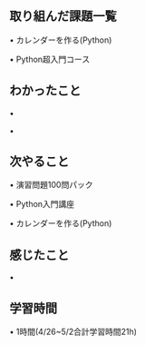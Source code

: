 ## 取り組んだ課題一覧
• カレンダーを作る(Python)

• Python超入門コース 


## わかったこと
• 

• 


## 次やること
• 演習問題100問パック 


• Python入門講座


• カレンダーを作る(Python)


## 感じたこと
• 


## 学習時間
• 1時間(4/26~5/2合計学習時間21h)